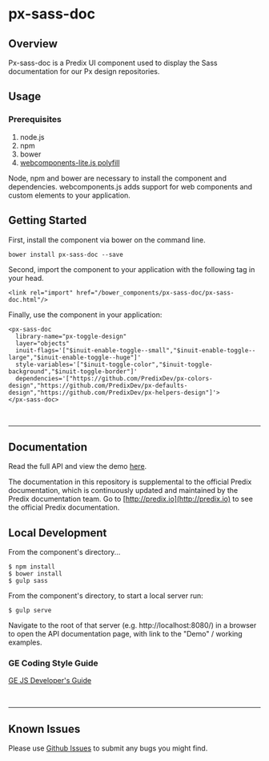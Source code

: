 # px-sass-doc

## Overview

Px-sass-doc is a Predix UI component used to display the Sass documentation for our Px design repositories.

## Usage

### Prerequisites
1. node.js
2. npm
3. bower
4. [webcomponents-lite.js polyfill](https://github.com/webcomponents/webcomponentsjs)

Node, npm and bower are necessary to install the component and dependencies. webcomponents.js adds support for web components and custom elements to your application.

## Getting Started

First, install the component via bower on the command line.

```
bower install px-sass-doc --save
```

Second, import the component to your application with the following tag in your head.

```
<link rel="import" href="/bower_components/px-sass-doc/px-sass-doc.html"/>
```

Finally, use the component in your application:

```
<px-sass-doc
  library-name="px-toggle-design"
  layer="objects"
  inuit-flags='["$inuit-enable-toggle--small","$inuit-enable-toggle--large","$inuit-enable-toggle--huge"]'
  style-variables='["$inuit-toggle-color","$inuit-toggle-background","$inuit-toggle-border"]'
  dependencies='["https://github.com/PredixDev/px-colors-design","https://github.com/PredixDev/px-defaults-design","https://github.com/PredixDev/px-helpers-design"]'>
</px-sass-doc>
```

<br />
<hr />

## Documentation

Read the full API and view the demo [here](https://predixdev.github.io/px-sass-doc).

The documentation in this repository is supplemental to the official Predix documentation, which is continuously updated and maintained by the Predix documentation team. Go to [http://predix.io](http://predix.io)  to see the official Predix documentation.


## Local Development

From the component's directory...

```
$ npm install
$ bower install
$ gulp sass
```

From the component's directory, to start a local server run:

```
$ gulp serve
```

Navigate to the root of that server (e.g. http://localhost:8080/) in a browser to open the API documentation page, with link to the "Demo" / working examples.

### GE Coding Style Guide
[GE JS Developer's Guide](https://github.com/GeneralElectric/javascript)

<br />
<hr />

## Known Issues

Please use [Github Issues](https://github.com/PredixDev/px-sass-doc/issues) to submit any bugs you might find.

